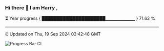 ### Hi there 👋 I am Harry , 

⏳ Year progress { █████████████████████▁▁▁▁▁▁▁▁▁ } 71.63 %

---

⏰ Updated on Thu, 19 Sep 2024 03:42:48 GMT

![Progress Bar CI](https://github.com/duykhang68/duykhang68/workflows/Progress%20Bar%20CI/badge.svg)
